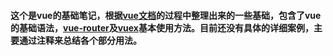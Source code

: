 #### 这个是vue的基础笔记，根据[vue文档](https://cn.vuejs.org/ "vue")的过程中整理出来的一些基础，包含了vue的基础语法，[vue-router](https://router.vuejs.org/zh/ "vue-router")及[vuex](https://vuex.vuejs.org/zh/ "vuex")基本使用方法。目前还没有具体的详细案例，主要通过注释来总结各个部分用法。




